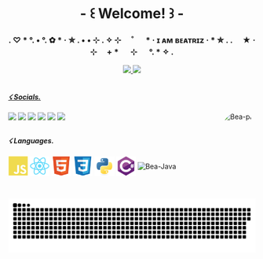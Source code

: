 <h1 align="center">  - ꒰ Welcome! ꒱ - </h1>
<h3 align="center"> . ♡ * °.       •       °.                       ✿ * ·      ✮    . •              •   ⊹      .         ✧ ⊹　 ˚ 　 *  ·  ɪ ᴀᴍ ʙᴇᴀᴛʀɪz · *     ✮    .     .　 ★ ·　 ⊹　 + * 　 ⊹ 　 °.   * ✧ . </h3>

<div align="center">
  <a href="https://github.com/beamedeiros">
  <img height="150em" src="https://github-readme-stats.vercel.app/api?username=beamedeiros&show_icons=true&theme=noctis_minimus&include_all_commits=true&count_private=true"/>
  <img height="150em" src="https://github-readme-stats.vercel.app/api/top-langs/?username=beamedeiros&layout=compact&langs_count=7&theme=noctis_minimus"/>
</div>

<div style="display: inline_block"><br>
  <h5> ☇ Socials. </h5>
   <a href="https://www.youtube.com/channel/UC0SmUwRztmQxOm031DioBWQ" target="_blank"><img height='50'src="https://cdn-icons.flaticon.com/png/512/4494/premium/4494487.png?token=exp=1645561580~hmac=519f4b57f80d9372fc58a45231919f54" target="_blank"></a>
  <a href="https://instagram.com/beahtrizs" target="_blank"><img height='50' src="https://cdn-icons.flaticon.com/png/512/4494/premium/4494489.png?token=exp=1645561613~hmac=949159aa10f40c9ff47f6fa69632b5fc" target="_blank"></a>
  <a href = "mailto:biamedeirosassim@gmail.com"><img height='50' src="https://cdn-icons-png.flaticon.com/512/270/270021.png" target="_blank"></a>
  <a href="https://www.linkedin.com/in/beatriz-medeiros-a98396202/" target="_blank"><img height='50' src="https://cdn-icons.flaticon.com/png/512/4494/premium/4494498.png?token=exp=1645561615~hmac=2250a0c98a5c259be0a20e92d57c773c" target="_blank"></a>  
  <a href="https://www.pinterest.se/anbhdbaby/_saved/" target="_blank"><img height='50' src="https://cdn-icons.flaticon.com/png/512/3670/premium/3670251.png?token=exp=1645562068~hmac=39b83c1671919d16f972d8bb2895f4bf" target="_blank"></a>  
  <a href="https://open.spotify.com/collection/playlists" target="_blank"><img height='50' src="https://cdn-icons.flaticon.com/png/512/3670/premium/3670145.png?token=exp=1645562160~hmac=eca537c7882e31c6fccb52d289475f6e" target="_blank"></a>  
  <img align="right" alt="Bea-pic" height="175" style="border-radius:50px;" src="https://media.discordapp.net/attachments/784174153506488330/945687781185843240/PicsArt_02-22-11.16.25.png?width=603&height=603">
</div>
  
  ##
  
 <div style="display: inline_block">
   <h5> ☇ Languages. </h5>
  <img align="center" alt="Bea-Js" height="40" width="40" src="https://raw.githubusercontent.com/devicons/devicon/master/icons/javascript/javascript-plain.svg">
  <img align="center" alt="Bea-React" height="40" width="40" src="https://raw.githubusercontent.com/devicons/devicon/master/icons/react/react-original.svg">
  <img align="center" alt="Bea-HTML" height="40" width="40" src="https://raw.githubusercontent.com/devicons/devicon/master/icons/html5/html5-original.svg">
  <img align="center" alt="Bea-CSS" height="40" width="40" src="https://raw.githubusercontent.com/devicons/devicon/master/icons/css3/css3-original.svg">
  <img align="center" alt="Bea-Python" height="40" width="40" src="https://raw.githubusercontent.com/devicons/devicon/master/icons/python/python-original.svg">
  <img align="center" alt="Bea-Csharp" height="40" width="40" src="https://raw.githubusercontent.com/devicons/devicon/master/icons/csharp/csharp-original.svg">
   <img align="center" alt="Bea-Java" height="55" width="55" src="https://camo.githubusercontent.com/7b23e6c442adf9ef0714d6b52c2621b3ebef58bcc2f101b8dabab05904201e4f/68747470733a2f2f63646e2e69636f6e73636f75742e636f6d2f69636f6e2f667265652f706e672d3235362f6a6176612d34332d3536393330352e706e67">
  
   
   ![Snake animation](https://github.com/beamedeiros/beamedeiros/blob/output/github-contribution-grid-snake.svg)
   
  </div>
